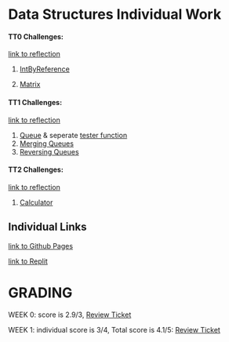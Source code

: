 # Data Structures Individual Work

#### TT0 Challenges:
[link to reflection](https://wrachel.github.io/week0/)

1. [IntByReference](https://replit.com/@RachelWei1/Data-Structures-Indiv#IntByReference.java)

2. [Matrix](https://replit.com/@RachelWei1/Data-Structures-Indiv#Matrix.java)

#### TT1 Challenges:
[link to reflection](https://wrachel.github.io/week1/)

1. [Queue](https://replit.com/@RachelWei1/Data-Structures-Indiv#Queue.java) & seperate [tester function](https://replit.com/@RachelWei1/Data-Structures-Indiv#QueueTester.java)
2. [Merging Queues](https://replit.com/@RachelWei1/Data-Structures-Indiv#MergingQueues.java)
3. [Reversing Queues](https://replit.com/@RachelWei1/Data-Structures-Indiv#reverseQueues.java)

#### TT2 Challenges:
[link to reflection](https://wrachel.github.io/week1/)
1. [Calculator](https://replit.com/@RachelWei1/Data-Structures-Indiv?v=1#Calculator.java)


## Individual Links
[link to Github Pages](https://wrachel.github.io)

[link to Replit](https://replit.com/@RachelWei1/Data-Structures-Indiv#Main.java)

# GRADING

WEEK 0: score is 2.9/3, [Review Ticket](https://github.com/wrachel/tri3Individual/issues/1)

WEEK 1: individual score is 3/4, Total score is 4.1/5: [Review Ticket](https://github.com/wrachel/Data-Structures-Indiv/issues/1)

